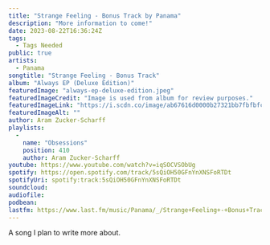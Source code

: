 ```yaml
---
title: "Strange Feeling - Bonus Track by Panama"
description: "More information to come!"
date: 2023-08-22T16:36:24Z
tags:
  - Tags Needed
public: true
artists:
  - Panama
songtitle: "Strange Feeling - Bonus Track"
album: "Always EP (Deluxe Edition)"
featuredImage: "always-ep-deluxe-edition.jpeg"
featuredImageCredit: "Image is used from album for review purposes."
featuredImageLink: "https://i.scdn.co/image/ab67616d0000b27321bb7fbfbfcd13f63642800d"
featuredImageAlt: ""
author: Aram Zucker-Scharff
playlists:
  -
    name: "Obsessions"
    position: 410
    author: Aram Zucker-Scharff
youtube: https://www.youtube.com/watch?v=iqSOCVSObUg
spotify: https://open.spotify.com/track/5sQiOH50GFnYnXNSFoRTDt
spotifyUri: spotify:track:5sQiOH50GFnYnXNSFoRTDt
soundcloud:
audiofile:
podbean:
lastfm: https://www.last.fm/music/Panama/_/Strange+Feeling+-+Bonus+Track
---
```


A song I plan to write more about.
		